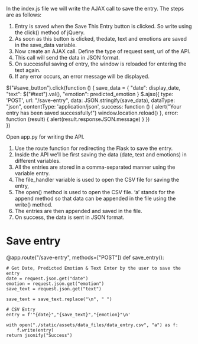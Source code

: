 In the index.js file we will write the AJAX call to save the entry. 
The steps are as follows:
1. Entry is saved when the Save This Entry button is clicked. 
So write using the click() method of jQuery.
2. As soon as this button is clicked, thedate, text and emotions are saved in the save_data variable.
3. Now create an AJAX call. Define the type of request sent, url of the API.
4. This call will send the data in JSON format.
5. On successful saving of entry, the window is reloaded for entering the text again.
6. If any error occurs, an error message will be displayed.



$("#save_button").click(function () {
        save_data = {
            "date": display_date,
            "text": $("#text").val(),
            "emotion": predicted_emotion
        }
        $.ajax({
            type: 'POST',
            url: "/save-entry",
            data: JSON.stringify(save_data),
            dataType: "json",
            contentType: 'application/json',
            success: function () {
                alert("Your entry has been saved successfully!")
                window.location.reload()
            },
            error: function (result) {
                alert(result.responseJSON.message)
            }
        })   
})



Open app.py for writing the API.
1. Use the route function for redirecting
the Flask to save the entry.
2. Inside the API we’ll be first saving the
data (date, text and emotions) in
different variables.
3. All the entries are stored in a
comma-separated manner using the
variable entry.
4. The file_handler variable is used to
open the CSV file for saving the entry,
5. The open() method is used to open the
CSV file. ‘a’ stands for the append
method so that data can be appended in
the file using the write() method.
6. The entries are then appended and
saved in the file.
7. On success, the data is sent in JSON
format.








# Save entry
@app.route("/save-entry", methods=["POST"])
def save_entry():

    # Get Date, Predicted Emotion & Text Enter by the user to save the entry
    date = request.json.get("date")           
    emotion = request.json.get("emotion")
    save_text = request.json.get("text")

    save_text = save_text.replace("\n", " ")

    # CSV Entry
    entry = f'"{date}","{save_text}","{emotion}"\n'  

    with open("./static/assets/data_files/data_entry.csv", "a") as f:
        f.write(entry)
    return jsonify("Success")